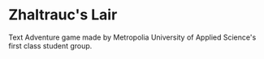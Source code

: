 # Zhaltrauc's Lair
Text Adventure game made by Metropolia University of Applied Science's first class student group.
